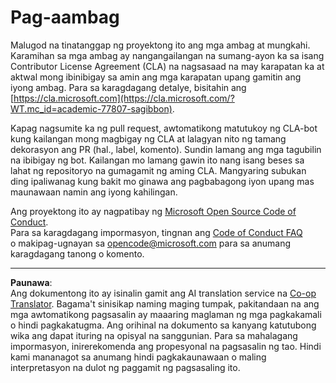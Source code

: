 <!--
CO_OP_TRANSLATOR_METADATA:
{
  "original_hash": "777400e9f0336c7ee2f9a1200a88478f",
  "translation_date": "2025-08-27T21:58:22+00:00",
  "source_file": "CONTRIBUTING.md",
  "language_code": "tl"
}
-->
# Pag-aambag

Malugod na tinatanggap ng proyektong ito ang mga ambag at mungkahi. Karamihan sa mga ambag ay nangangailangan na sumang-ayon ka sa isang Contributor License Agreement (CLA) na nagsasaad na may karapatan ka at aktwal mong ibinibigay sa amin ang mga karapatan upang gamitin ang iyong ambag. Para sa karagdagang detalye, bisitahin ang [https://cla.microsoft.com](https://cla.microsoft.com/?WT.mc_id=academic-77807-sagibbon).

Kapag nagsumite ka ng pull request, awtomatikong matutukoy ng CLA-bot kung kailangan mong magbigay ng CLA at lalagyan nito ng tamang dekorasyon ang PR (hal., label, komento). Sundin lamang ang mga tagubilin na ibibigay ng bot. Kailangan mo lamang gawin ito nang isang beses sa lahat ng repositoryo na gumagamit ng aming CLA. Mangyaring subukan ding ipaliwanag kung bakit mo ginawa ang pagbabagong iyon upang mas maunawaan namin ang iyong kahilingan.

Ang proyektong ito ay nagpatibay ng [Microsoft Open Source Code of Conduct](https://opensource.microsoft.com/codeofconduct/?WT.mc_id=academic-77807-sagibbon).  
Para sa karagdagang impormasyon, tingnan ang [Code of Conduct FAQ](https://opensource.microsoft.com/codeofconduct/faq/?WT.mc_id=academic-77807-sagibbon)  
o makipag-ugnayan sa [opencode@microsoft.com](mailto:opencode@microsoft.com) para sa anumang karagdagang tanong o komento.

---

**Paunawa**:  
Ang dokumentong ito ay isinalin gamit ang AI translation service na [Co-op Translator](https://github.com/Azure/co-op-translator). Bagama't sinisikap naming maging tumpak, pakitandaan na ang mga awtomatikong pagsasalin ay maaaring maglaman ng mga pagkakamali o hindi pagkakatugma. Ang orihinal na dokumento sa kanyang katutubong wika ang dapat ituring na opisyal na sanggunian. Para sa mahalagang impormasyon, inirerekomenda ang propesyonal na pagsasalin ng tao. Hindi kami mananagot sa anumang hindi pagkakaunawaan o maling interpretasyon na dulot ng paggamit ng pagsasaling ito.